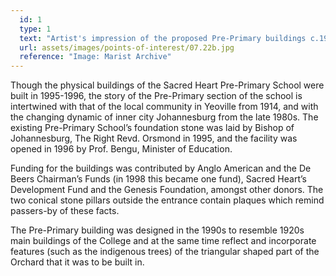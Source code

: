 ```yaml
---
  id: 1
  type: 1
  text: "Artist's impression of the proposed Pre-Primary buildings c.1994. The architect was Christian Gottschalk of Alfio Torrisi Architects; the buildings were opened in 1996. "
  url: assets/images/points-of-interest/07.22b.jpg
  reference: "Image: Marist Archive"
---
```

Though the physical buildings of the Sacred Heart Pre-Primary School were built in 1995-1996, the story of the Pre-Primary section of the school is intertwined with that of the local community in Yeoville from 1914, and with the changing dynamic of inner city Johannesburg from the late 1980s. The existing Pre-Primary School’s foundation stone was laid by Bishop of Johannesburg, The Right Revd. Orsmond in 1995, and the facility was opened in 1996 by Prof. Bengu, Minister of Education.

Funding for the buildings was contributed by Anglo American and the De Beers Chairman’s Funds (in 1998 this became one fund), Sacred Heart’s Development Fund and the Genesis Foundation, amongst other donors. The two conical stone pillars outside the entrance contain plaques which remind passers-by of these facts. 

The Pre-Primary building was designed in the 1990s to resemble 1920s main buildings of the College and at the same time reflect and incorporate features (such as the indigenous trees) of the triangular shaped part of the Orchard that it was to be built in.

        